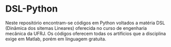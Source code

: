 # DSL-Python
Neste repositório encontram-se códigos em Python voltados a matéria DSL (Dinâmica dos sitemas Lineares) oferecida no curso de engenharia mecânica da UFRJ. Os códigos oferecem todas os artifícios que a disciplina exige em Matlab, porém em linguagem gratuita.
